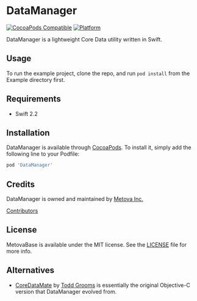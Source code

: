 # DataManager

[![CocoaPods Compatible](https://img.shields.io/cocoapods/v/DataManager.svg)](https://img.shields.io/cocoapods/v/DataManager.svg)
[![Platform](https://img.shields.io/cocoapods/p/DataManager.svg?style=flat)](http://cocoadocs.org/docsets/DataManager)

DataManager is a lightweight Core Data utility written in Swift.

## Usage

To run the example project, clone the repo, and run `pod install` from the Example directory first.

## Requirements

- Swift 2.2

## Installation

DataManager is available through [CocoaPods](http://cocoapods.org). To install it, simply add the following line to your Podfile:

```ruby
pod 'DataManager'
```

## Credits

DataManager is owned and maintained by [Metova Inc.](https://metova.com)

[Contributors](https://github.com/Metova/DataManager/graphs/contributors)

## License

MetovaBase is available under the MIT license. See the [LICENSE](LICENSE) file for more info.

## Alternatives

- [CoreDataMate](https://github.com/groomsy/coredatamate) by [Todd Grooms](https://github.com/groomsy) is essentially the original Objective-C version that DataManager evolved from.
